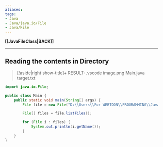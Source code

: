 ```yaml
---
aliases:
tags:
- Java
- Java/java.io/File
- Java/File
---
```

**[[JavaFileClass|BACK]]**

---
## Reading the contents in Directory
>[!aside|right show-title]+ RESULT:
> .vscode
> image.png
> Main.java
> target.txt

```java
import java.io.File;

public class Main {
    public static void main(String[] args) {
        File file = new File("D:\\Users\\For WEBTOON\\PROGRAMMING\\Java\\Practice_Project");

        File[] files = file.listFiles();

        for (File i : files) {
            System.out.println(i.getName());
        }
    }
}
```